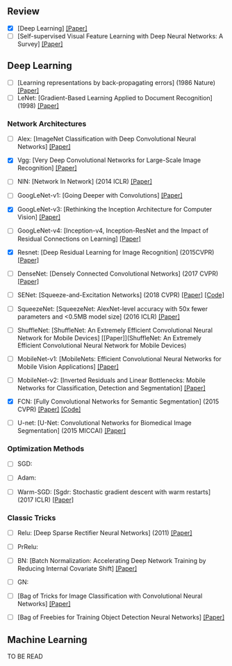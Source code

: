## Review

+ [x] [Deep Learning] [[Paper]]()
+ [ ] [Self-supervised Visual Feature Learning with Deep Neural Networks: A Survey] [[Paper]]()

## Deep Learning  

+ [ ] [Learning representations by back-propagating errors] (1986 Nature) [[Paper]](https://sci-hub.tw/10.1016/B978-1-4832-1446-7.50035-2)
+ [ ] LeNet: [Gradient-Based Learning Applied to Document Recognition] (1998) [[Paper]](https://sci-hub.tw/10.1109/5.726791)

### Network Architectures  

+ [ ] Alex: [ImageNet Classification with Deep Convolutional Neural Networks] [[Paper]](http://59.80.44.46/papers.nips.cc/paper/4824-imagenet-classification-with-deep-convolutional-neural-networks.pdf)

+ [x] Vgg: [Very Deep Convolutional Networks for Large-Scale Image Recognition] [[Paper]](https://arxiv.org/abs/1409.1556)

+ [ ] NIN: [Network In Network] (2014 ICLR) [[Paper]](https://arxiv.org/abs/1312.4400)

+ [ ] GoogLeNet-v1: [Going Deeper with Convolutions] [[Paper]](https://arxiv.org/abs/1409.4842)

+ [x] GoogLeNet-v3: [Rethinking the Inception Architecture for Computer Vision] [[Paper]](https://arxiv.org/abs/1512.00567)

+ [ ] GoogLeNet-v4: [Inception-v4, Inception-ResNet and the Impact of Residual Connections on Learning] [[Paper]](https://arxiv.org/abs/1602.07261)

+ [x] Resnet: [Deep Residual Learning for Image Recognition] (2015CVPR) [[Paper]](https://arxiv.org/abs/1512.03385)

+ [ ] DenseNet: [Densely Connected Convolutional Networks] (2017 CVPR) [[Paper]](https://arxiv.org/pdf/1608.06993.pdf)

+ [ ] SENet: [Squeeze-and-Excitation Networks] (2018 CVPR) [[Paper]](https://arxiv.org/abs/1709.01507) [[Code]](https://github.com/hujie-frank/SENet)

+ [ ] SqueezeNet: [SqueezeNet: AlexNet-level accuracy with 50x fewer parameters and <0.5MB model size] (2016 ICLR) [[Paper]](https://arxiv.org/abs/1602.07360)

+ [ ] ShuffleNet: [ShuffleNet: An Extremely Efficient Convolutional Neural Network for Mobile Devices] [[Paper]](ShuffleNet: An Extremely Efficient Convolutional Neural Network for Mobile
Devices)

+ [ ] MobileNet-v1: [MobileNets: Efficient Convolutional Neural Networks for Mobile Vision Applications] [[Paper]](https://arxiv.org/abs/1704.04861)

+ [ ] MobileNet-v2: [Inverted Residuals and Linear Bottlenecks: Mobile Networks for Classification, Detection and Segmentation] [[Paper]](https://arxiv.org/abs/1801.04381v4)

+ [x] FCN: [Fully Convolutional Networks for Semantic Segmentation] (2015 CVPR) [[Paper]](https://arxiv.org/abs/1411.4038) [[Code]](https://github.com/shelhamer/fcn.berkeleyvision.org)

+ [ ] U-net: [U-Net: Convolutional Networks for Biomedical Image Segmentation] (2015 MICCAI) [[Paper]](https://arxiv.org/abs/1505.04597)

### Optimization Methods  

+ [ ] SGD: 

+ [ ] Adam:

+ [ ] Warm-SGD: [Sgdr: Stochastic gradient descent with warm restarts] (2017 ICLR) [[Paper]]()

### Classic Tricks  

+ [ ] Relu: [Deep Sparse Rectifier Neural Networks] (2011) [[Paper]]()

+ [ ] PrRelu: 

+ [ ] BN: [Batch Normalization: Accelerating Deep Network Training by Reducing Internal Covariate Shift] [[Paper]](https://arxiv.org/abs/1502.03167)

+ [ ] GN: 

+ [ ] [Bag of Tricks for Image Classification with Convolutional Neural Networks] [[Paper]]()

+ [ ] [Bag of Freebies for Training Object Detection Neural Networks] [[Paper]]()

## Machine Learning     
TO BE READ



